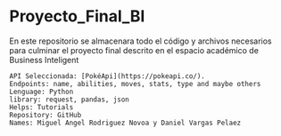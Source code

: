 # Proyecto_Final_BI
En este repositorio se almacenara todo el código y archivos necesarios para culminar el proyecto final descrito en el espacio académico de Business Inteligent

```
API Seleccionada: [PokéApi](https://pokeapi.co/).
Endpoints: name, abilities, moves, stats, type and maybe others
Lenguage: Python
library: request, pandas, json
Helps: Tutorials
Repository: GitHub
Names: Miguel Angel Rodriguez Novoa y Daniel Vargas Pelaez
```
